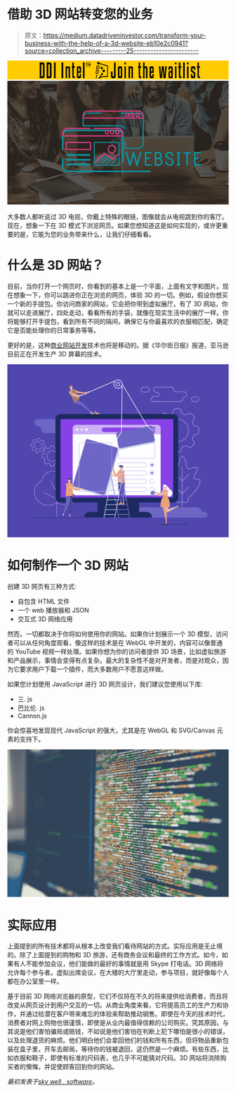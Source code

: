 # 借助 3D 网站转变您的业务

> 原文：<https://medium.datadriveninvestor.com/transform-your-business-with-the-help-of-a-3d-website-eb10e2c0941?source=collection_archive---------25----------------------->

[![](img/bd87d965e566890ce385959a8a929f83.png)](http://www.track.datadriveninvestor.com/DDIBeta11-23)![](img/a20d9f0cac8e63e6f9630a4041007459.png)

大多数人都听说过 3D 电视，你戴上特殊的眼镜，图像就会从电视跳到你的客厅。现在，想象一下在 3D 模式下浏览网页。如果您想知道这是如何实现的，或许更重要的是，它能为您的业务带来什么，让我们仔细看看。

# 什么是 3D 网站？

目前，当你打开一个网页时，你看到的基本上是一个平面，上面有文字和图片。现在想象一下，你可以跳进你正在浏览的网页，体验 3D 的一切。例如，假设你想买一个新的手提包。你访问商家的网站，它会把你带到虚拟展厅。有了 3D 网站，你就可以走进展厅，四处走动，看看所有的手袋，就像在现实生活中的展厅一样。你将能够打开手提包，看到所有不同的隔间，确保它与你最喜欢的衣服相匹配，确定它是否能处理你的日常事务等等。

更好的是，这种[商业网站开发](https://skywell.software/web-development/)技术也将是移动的。据《华尔街日报》报道，亚马逊目前正在开发生产 3D 屏幕的技术。

![](img/51e03e816b72001c56a3b914ef57ee63.png)

# 如何制作一个 3D 网站

创建 3D 网页有三种方式:

*   自包含 HTML 文件
*   一个 web 播放器和 JSON
*   交互式 3D 网络应用

然而，一切都取决于你将如何使用你的网站。如果你计划展示一个 3D 模型，访问者可以从任何角度观看，像这样的技术是在 WebGL 中开发的，内容可以像普通的 YouTube 视频一样处理。如果你想为你的访问者提供 3D 场景，比如虚拟旅游和产品展示，事情会变得有点复杂。最大的复杂性不是对开发者，而是对观众，因为它要求用户下载一个插件，而大多数用户不愿意这样做。

如果您计划使用 JavaScript 进行 3D 网页设计，我们建议您使用以下库:

*   三. js
*   巴比伦. js
*   Cannon.js

你会惊喜地发现现代 JavaScript 的强大，尤其是在 WebGL 和 SVG/Canvas 元素的支持下。

![](img/c799f1fdc3b3e3a8e9f35a9b1bb688c8.png)

# 实际应用

上面提到的所有技术都将从根本上改变我们看待网站的方式。实际应用是无止境的。除了上面提到的购物和 3D 旅游，还有商务会议和最终的工作方式。如今，如果有人不能参加会议，他们能做的最好的事情就是用 Skype 打电话。3D 网络将允许每个参与者。虚拟出席会议，在大楼的大厅里走动，参与项目，就好像每个人都在办公室里一样。

基于目前 3D 网络浏览器的原型，它们不仅将在不久的将来提供给消费者，而且将改变从网页设计到用户交互的一切。从商业角度来看，它将提高员工的生产力和协作，并通过给潜在客户带来难忘的体验来帮助推动销售。即使在今天的技术时代，消费者对网上购物也很谨慎，即使是从业内最值得信赖的公司购买。究其原因，与其说是他们害怕骗局或赔钱，不如说是他们害怕在判断上犯下哪怕是很小的错误，以及处理退货的麻烦。他们明白他们会拿回他们的钱和所有东西，但将物品重新包装在盒子里，开车去邮局，等待你的钱被退回，这仍然是一个麻烦。有些东西，比如衣服和鞋子，即使有标准的尺码表，也几乎不可能猜对尺码。3D 网站将消除购买者的懊悔，并促使顾客回到你的网站。

*最初发表于*[*sky well . software*](https://skywell.software/blog/transform-your-business-with-the-help-of-a-3d-website/)*。*